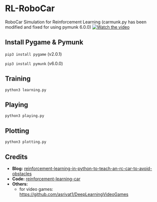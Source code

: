 # RL-RoboCar
RoboCar Simulation for Reinforcement Learning
(carmunk.py has been modified and fixed for using pymunk 6.0.0)
[![Watch the video](https://user-images.githubusercontent.com/3485732/133130003-41493420-95e6-4f60-9b56-13fd6213898a.png)](https://youtu.be/H37TVKBNc5s)

## Install Pygame & Pymunk

`pip3 install pygame` (v2.0.1)

`pip3 install pymunk` (v6.0.0)

## Training
`python3 learning.py`

## Playing 
`python3 playing.py`

## Plotting
`python3 plotting.py`

## Credits
- **Blog:** [reinforcement-learning-in-python-to-teach-an-rc-car-to-avoid-obstacles](https://blog.coast.ai/reinforcement-learning-in-python-to-teach-an-rc-car-to-avoid-obstacles-part-3-a1d063ac962f)
- **Code:** [reinforcement-learning-car](https://github.com/harvitronix/reinforcement-learning-car)
- **Others:**
  - for video games: https://github.com/asrivat1/DeepLearningVideoGames

